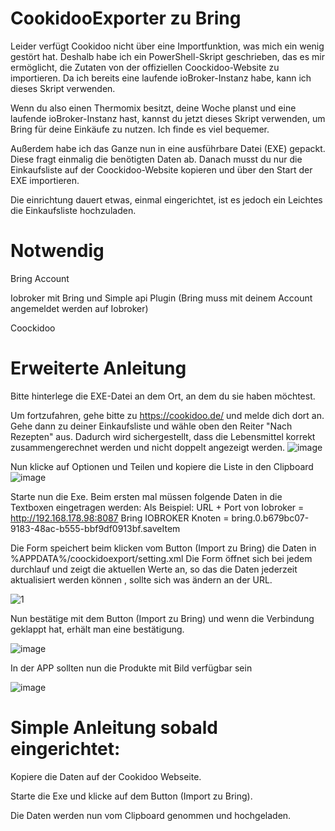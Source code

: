 # CookidooExporter zu Bring

Leider verfügt Cookidoo nicht über eine Importfunktion, was mich ein wenig gestört hat. Deshalb habe ich ein PowerShell-Skript geschrieben, das es mir ermöglicht, die Zutaten von der offiziellen Coockidoo-Website zu importieren. Da ich bereits eine laufende ioBroker-Instanz habe, kann ich dieses Skript verwenden.

Wenn du also einen Thermomix besitzt, deine Woche planst und eine laufende ioBroker-Instanz hast, kannst du jetzt dieses Skript verwenden, um Bring für deine Einkäufe zu nutzen. Ich finde es viel bequemer.

Außerdem habe ich das Ganze nun in eine ausführbare Datei (EXE) gepackt. Diese fragt einmalig die benötigten Daten ab. Danach musst du nur die Einkaufsliste auf der Coockidoo-Website kopieren und über den Start der EXE importieren.

Die einrichtung dauert etwas, einmal eingerichtet, ist es jedoch ein Leichtes die Einkaufsliste hochzuladen.

# Notwendig

Bring Account

Iobroker mit Bring und Simple api Plugin  (Bring muss mit deinem Account angemeldet werden auf Iobroker)

Coockidoo 



# Erweiterte Anleitung

Bitte hinterlege die EXE-Datei an dem Ort, an dem du sie haben möchtest.

Um fortzufahren, gehe bitte zu https://cookidoo.de/ und melde dich dort an. Gehe dann zu deiner Einkaufsliste und wähle oben den Reiter "Nach Rezepten" aus. Dadurch wird sichergestellt, dass die Lebensmittel korrekt zusammengerechnet werden und nicht doppelt angezeigt werden.
![image](https://github.com/toonymak1993/CookidooExporter/assets/78177901/7dfe677b-116e-41e2-aa4f-00ec8829e92f)

Nun klicke auf Optionen und Teilen und kopiere die Liste in den Clipboard
![image](https://github.com/toonymak1993/CookidooExporter/assets/78177901/ee513f63-fb04-4360-8b1e-2a0eb2906b0e)

Starte nun die Exe. Beim ersten mal müssen folgende Daten in die Textboxen eingetragen werden: 
Als Beispiel:
URL + Port von Iobroker = http://192.168.178.98:8087
Bring IOBROKER Knoten = bring.0.b679bc07-9183-48ac-b555-bbf9df0913bf.saveItem

Die Form speichert beim klicken vom Button (Import zu Bring) die Daten in %APPDATA%/coockidoexport/setting.xml
Die Form öffnet sich bei jedem durchlauf und zeigt die aktuellen Werte an, so das die Daten jederzeit aktualisiert werden können , sollte sich was ändern an der URL.

![1](https://github.com/toonymak1993/CookidooExporter/assets/78177901/a5896fd7-c146-48ce-b77d-dcb9f18a15c2)

Nun bestätige mit dem Button (Import zu Bring) und wenn die Verbindung geklappt hat, erhält man eine bestätigung. 

![image](https://github.com/toonymak1993/CookidooExporter/assets/78177901/811da68c-e4f7-4161-ada8-4f6d6040672a)

In der APP sollten nun die Produkte mit Bild verfügbar sein

![image](https://github.com/toonymak1993/CookidooExporter/assets/78177901/0aeebca4-b2db-483b-a656-4cbfc45db8ec)

# Simple Anleitung sobald eingerichtet: 

Kopiere die Daten auf der Cookidoo Webseite.

Starte die Exe und klicke auf dem Button (Import zu Bring).

Die Daten werden nun vom Clipboard genommen und hochgeladen.
